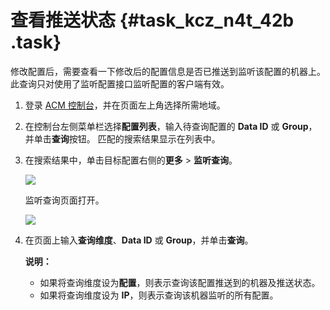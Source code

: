# 查看推送状态 {#task_kcz_n4t_42b .task}

修改配置后，需要查看一下修改后的配置信息是否已推送到监听该配置的机器上。此查询只对使用了监听配置接口监听配置的客户端有效。

1.  登录 [ACM 控制台](https://acm.console.aliyun.com/)，并在页面左上角选择所需地域。 
2.  在控制台左侧菜单栏选择**配置列表**，输入待查询配置的 **Data ID** 或 **Group**，并单击**查询**按钮。 匹配的搜索结果显示在列表中。
3.  在搜索结果中，单击目标配置右侧的**更多** \> **监听查询**。 

    ![](http://aliware-images.oss-cn-hangzhou.aliyuncs.com/acms/bt_historical_versions.png)

     监听查询页面打开。

    ![](http://aliware-images.oss-cn-hangzhou.aliyuncs.com/acms/pg_listening_query.png)

4.  在页面上输入**查询维度**、**Data ID** 或 **Group**，并单击**查询**。 

    **说明：** 

    -   如果将查询维度设为**配置**，则表示查询该配置推送到的机器及推送状态。
    -   如果将查询维度设为 **IP**，则表示查询该机器监听的所有配置。

